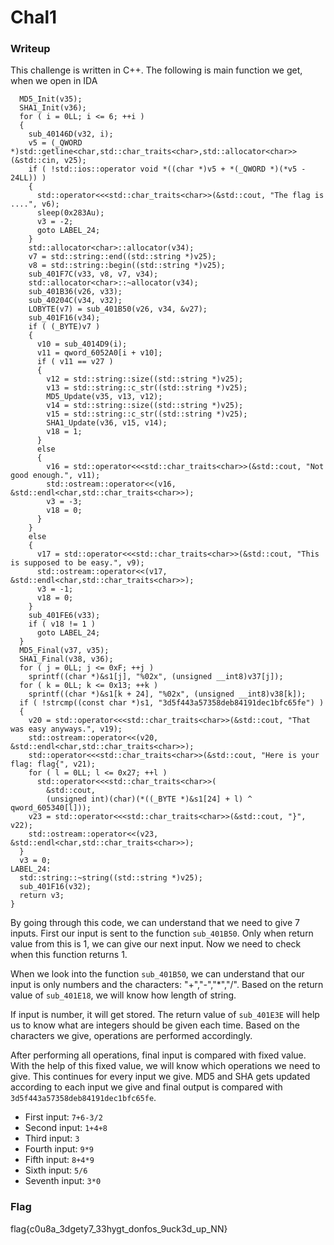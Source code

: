 
# Chal1

### Writeup

This challenge is written in C++. The following is main function we get, when we open in IDA
```
  MD5_Init(v35);
  SHA1_Init(v36);
  for ( i = 0LL; i <= 6; ++i )
  {
    sub_40146D(v32, i);
    v5 = (_QWORD *)std::getline<char,std::char_traits<char>,std::allocator<char>>(&std::cin, v25);
    if ( !std::ios::operator void *((char *)v5 + *(_QWORD *)(*v5 - 24LL)) )
    {
      std::operator<<<std::char_traits<char>>(&std::cout, "The flag is ....", v6);
      sleep(0x283Au);
      v3 = -2;
      goto LABEL_24;
    }
    std::allocator<char>::allocator(v34);
    v7 = std::string::end((std::string *)v25);
    v8 = std::string::begin((std::string *)v25);
    sub_401F7C(v33, v8, v7, v34);
    std::allocator<char>::~allocator(v34);
    sub_401B36(v26, v33);
    sub_40204C(v34, v32);
    LOBYTE(v7) = sub_401B50(v26, v34, &v27);
    sub_401F16(v34);
    if ( (_BYTE)v7 )
    {
      v10 = sub_4014D9(i);
      v11 = qword_6052A0[i + v10];
      if ( v11 == v27 )
      {
        v12 = std::string::size((std::string *)v25);
        v13 = std::string::c_str((std::string *)v25);
        MD5_Update(v35, v13, v12);
        v14 = std::string::size((std::string *)v25);
        v15 = std::string::c_str((std::string *)v25);
        SHA1_Update(v36, v15, v14);
        v18 = 1;
      }
      else
      {
        v16 = std::operator<<<std::char_traits<char>>(&std::cout, "Not good enough.", v11);
        std::ostream::operator<<(v16, &std::endl<char,std::char_traits<char>>);
        v3 = -3;
        v18 = 0;
      }
    }
    else
    {
      v17 = std::operator<<<std::char_traits<char>>(&std::cout, "This is supposed to be easy.", v9);
      std::ostream::operator<<(v17, &std::endl<char,std::char_traits<char>>);
      v3 = -1;
      v18 = 0;
    }
    sub_401FE6(v33);
    if ( v18 != 1 )
      goto LABEL_24;
  }
  MD5_Final(v37, v35);
  SHA1_Final(v38, v36);
  for ( j = 0LL; j <= 0xF; ++j )
    sprintf((char *)&s1[j], "%02x", (unsigned __int8)v37[j]);
  for ( k = 0LL; k <= 0x13; ++k )
    sprintf((char *)&s1[k + 24], "%02x", (unsigned __int8)v38[k]);
  if ( !strcmp((const char *)s1, "3d5f443a57358deb84191dec1bfc65fe") )
  {
    v20 = std::operator<<<std::char_traits<char>>(&std::cout, "That was easy anyways.", v19);
    std::ostream::operator<<(v20, &std::endl<char,std::char_traits<char>>);
    std::operator<<<std::char_traits<char>>(&std::cout, "Here is your flag: flag{", v21);
    for ( l = 0LL; l <= 0x27; ++l )
      std::operator<<<std::char_traits<char>>(
        &std::cout,
        (unsigned int)(char)(*((_BYTE *)&s1[24] + l) ^ qword_605340[l]));
    v23 = std::operator<<<std::char_traits<char>>(&std::cout, "}", v22);
    std::ostream::operator<<(v23, &std::endl<char,std::char_traits<char>>);
  }
  v3 = 0;
LABEL_24:
  std::string::~string((std::string *)v25);
  sub_401F16(v32);
  return v3;
}
```

By going through this code, we can understand that we need to give 7 inputs. First our input is sent to the function ``sub_401B50``. Only when return value from this is 1, we can give our next input. Now we need to check when this function returns 1. 

When we look into the function ``sub_401B50``, we can understand that our input is only numbers and the characters: "+","-","*","/". Based on the return value of ``sub_401E18``, we will know how length of string.

If input is number, it will get stored. The return value of ``sub_401E3E`` will help us to know what are integers should be given each time. Based on the characters we give, operations are performed accordingly.

After performing all operations, final input is compared with fixed value. With the help of this fixed value, we will know which operations we need to give. This continues for every input we give. MD5 and SHA gets updated according to each input we give and final output is compared with ``3d5f443a57358deb84191dec1bfc65fe``.

- First input: ``7+6-3/2``
- Second input: ``1+4+8``
- Third input: ``3``
- Fourth input: ``9*9``
- Fifth input: ``8+4*9``
- Sixth input: ``5/6``
- Seventh input: ``3*0``


### Flag
flag{c0u8a_3dgety7_33hygt_donfos_9uck3d_up_NN}
